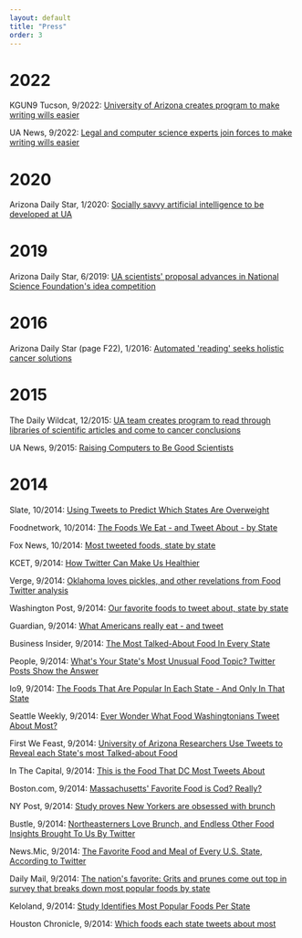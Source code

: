 ```yaml
---
layout: default
title: "Press"
order: 3
---
```


# 2022

KGUN9 Tucson, 9/2022:
[University of Arizona creates program to make writing wills easier](https://www.kgun9.com/university-of-arizona-creates-program-to-make-writing-wills-easier)

UA News, 9/2022: 
[Legal and computer science experts join forces to make writing wills easier](https://news.arizona.edu/story/legal-and-computer-science-experts-join-forces-make-writing-wills-easier)

# 2020

Arizona Daily Star, 1/2020:
[Socially savvy artificial intelligence to be developed at UA](https://tucson.com/news/local/socially-savvy-artificial-intelligence-to-be-developed-at-ua/article_0f8879d4-3543-56ba-a7dd-12c18c0b3d7b.html)

# 2019

Arizona Daily Star, 6/2019:
[UA scientists' proposal advances in National Science Foundation's idea competition](https://tucson.com/news/local/ua-scientists-proposal-advances-in-national-science-foundation-s-idea/article_9e1d12e1-1ba3-5c7e-abdd-661f527ea24f.html)

# 2016

Arizona Daily Star (page F22), 1/2016:
[Automated 'reading' seeks holistic cancer solutions](http://arizonadailystar.az.newsmemory.com/special.php?date=20160124)

# 2015

The Daily Wildcat, 12/2015:
[UA team creates program to read through libraries of scientific articles and come to cancer conclusions](http://www.wildcat.arizona.edu/article/2015/12/ua-team-creates-program-to-read-through-libraries-of-scientific-articles-and-come-to-cancer-conclusions)

UA News, 9/2015:
[Raising Computers to Be Good Scientists](http://uanews.org/story/raising-computers-to-be-good-scientists?utm_source=uanow&utm_medium=email&utm_campaign=biweekly-uanow)

# 2014

Slate, 10/2014:
[Using Tweets to Predict Which States Are Overweight](http://www.slate.com/blogs/future_tense/2014/10/02/university_of_arizona_researchers_analyze_food_references_in_twitter_data.html)

Foodnetwork, 10/2014:
[The Foods We Eat - and Tweet About - by State](http://blog.foodnetwork.com/fn-dish/2014/10/the-foods-we-eat-and-tweet-about-by-state/)

Fox News, 10/2014:
[Most tweeted foods, state by state](http://www.foxnews.com/leisure/2014/10/07/most-tweeted-about-foods-by-state/)

KCET, 9/2014:
[How Twitter Can Make Us Healthier](http://www.kcet.org/living/food/food-rant/how-twitter-can-make-us-healthier.html)

Verge, 9/2014:
[Oklahoma loves pickles, and other revelations from Food Twitter analysis](http://www.theverge.com/2014/9/20/6563477/oklahoma-loves-pickles-and-other-revelations-from-food-twitter)

Washington Post, 9/2014: 
[Our favorite foods to tweet about, state by state](http://www.washingtonpost.com/blogs/local/wp/2014/09/29/our-favorite-foods-to-tweet-about-state-by-state/)

Guardian, 9/2014:
[What Americans really eat - and tweet](http://www.theguardian.com/lifeandstyle/wordofmouth/2014/sep/22/americans-eat-tweet-state-analysis-food-twitter)

Business Insider, 9/2014:
[The Most Talked-About Food In Every State](http://www.businessinsider.com/popular-food-on-twitter-in-every-state-2014-9)

People, 9/2014:
[What's Your State's Most Unusual Food Topic? Twitter Posts Show the Answer](http://greatideas.people.com/2014/09/22/state-food-study-twitter-hashtags/)

Io9, 9/2014:
[The Foods That Are Popular In Each State - And Only In That State](http://io9.com/the-foods-that-are-popular-in-each-state-and-only-in-1633498770)

Seattle Weekly, 9/2014:
[Ever Wonder What Food Washingtonians Tweet About Most?](http://www.seattleweekly.com/food/954794-129/ever-wonder-what-food-washingtonians-tweet)

First We Feast, 9/2014:
[University of Arizona Researchers Use Tweets to Reveal each State's most Talked-about Food](http://firstwefeast.com/eat/each-states-most-talked-about-food-according-to-twitter/)

In The Capital, 9/2014:
[This is the Food That DC Most Tweets About](http://inthecapital.streetwise.co/2014/09/25/dc-most-tweets-about-food/)

Boston.com, 9/2014:
[Massachusetts' Favorite Food is Cod? Really?](http://www.boston.com/news/local/massachusetts/2014/09/20/massachusetts-favorite-food-cod-really/MUJGoHhVz7rAMdMjstziHL/story.html)

NY Post, 9/2014:
[Study proves New Yorkers are obsessed with brunch](http://nypost.com/2014/09/18/study-proves-new-yorkers-are-obsessed-with-brunch/)

Bustle, 9/2014:
[Northeasterners Love Brunch, and Endless Other Food Insights Brought To Us By Twitter](http://www.bustle.com/articles/40478-northeasterners-love-brunch-and-endless-other-food-insights-brought-to-us-by-twitter)

News.Mic, 9/2014:
[The Favorite Food and Meal of Every U.S. State, According to Twitter](http://mic.com/articles/99372/the-favorite-food-and-meal-of-every-u-s-state-according-to-twitter)

Daily Mail, 9/2014:
[The nation's favorite: Grits and prunes come out top in survey that breaks down most popular foods by state](http://www.dailymail.co.uk/news/article-2761139/Grits-prunes-win-Survey-breaks-popular-foods-state-yields-two-unlikely-winners.html)

Keloland, 9/2014:
[Study Identifies Most Popular Foods Per State](http://www.keloland.com/newsdetail.cfm/study-identifies-most-popular-foods-per-state/?id=170032)

Houston Chronicle, 9/2014:
[Which foods each state tweets about most](http://www.chron.com/life/food/article/most-tweeted-foods-by-state-5788589.php)
